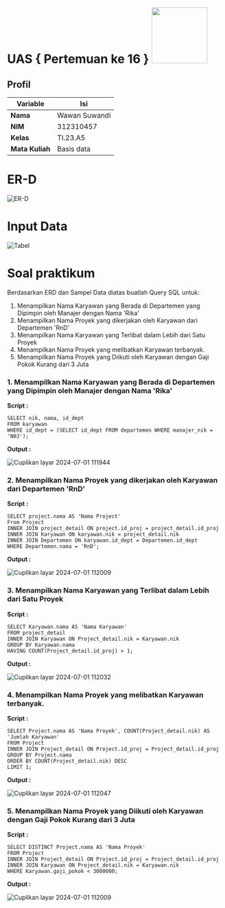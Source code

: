 # UAS { Pertemuan ke 16 } <img src=https://logos-download.com/wp-content/uploads/2016/05/MySQL_logo_logotype.png width="130px" >


## Profil
| Variable | Isi |
| -------- | --- |
| **Nama** | Wawan Suwandi |
| **NIM** | 312310457 |
| **Kelas** | TI.23.A5 |
| **Mata Kuliah** | Basis data |

# ER-D
![ER-D](https://github.com/Ws529/UAS-Basis-Data./assets/147570983/b2b5f5b6-4760-47c3-a94d-0cbb12e1261c)


# Input Data
![Tabel](https://github.com/Ws529/UAS-Basis-Data./assets/147570983/a9ccae9a-e348-4f40-a450-2fde67b633a5)


# Soal praktikum
Berdasarkan ERD dan Sampel Data diatas buatlah Query SQL untuk:
1. Menampilkan Nama Karyawan yang Berada di Departemen yang Dipimpin oleh Manajer dengan Nama 'Rika'
2. Menampilkan Nama Proyek yang dikerjakan oleh Karyawan dari Departemen 'RnD'
3. Menampilkan Nama Karyawan yang Terlibat dalam Lebih dari Satu Proyek
4. Menampilkan Nama Proyek yang melibatkan Karyawan terbanyak.
5. Menampilkan Nama Proyek yang Diikuti oleh Karyawan dengan Gaji Pokok Kurang dari 3 Juta

### 1. Menampilkan Nama Karyawan yang Berada di Departemen yang Dipimpin oleh Manajer dengan Nama 'Rika'
**Script :**

```
SELECT nik, nama, id_dept
FROM karyawan
WHERE id_dept = (SELECT id_dept FROM departemen WHERE manajer_nik = 'N03');
```

**Output :**


![Cuplikan layar 2024-07-01 111944](https://github.com/Ws529/UAS-Basis-Data./assets/147570983/c13f5c3a-fa0a-4a81-bf2a-8002c62a7dad)

### 2. Menampilkan Nama Proyek yang dikerjakan oleh Karyawan dari Departemen 'RnD'
**Script :**

```
SELECT project.nama AS 'Nama Project'
From Project
INNER JOIN project_detail ON project.id_proj = project_detail.id_proj
INNER JOIN Karyawan ON karyawan.nik = project_detail.nik
INNER JOIN Departemen ON karyawan.id_dept = Departemen.id_dept
WHERE Departemen.nama = 'RnD';
```

**Output :**

![Cuplikan layar 2024-07-01 112009](https://github.com/Ws529/UAS-Basis-Data./assets/147570983/678fd22a-3c6c-4453-a3bf-026d835ac302)

### 3. Menampilkan Nama Karyawan yang Terlibat dalam Lebih dari Satu Proyek
**Script :**

```
SELECT Karyawan.nama AS 'Nama Karyawan'
FROM project_detail
INNER JOIN Karyawan ON Project_detail.nik = Karyawan.nik
GROUP BY Karyawan.nama
HAVING COUNT(Project_detail.id_proj) > 1;
```

**Output :**

![Cuplikan layar 2024-07-01 112032](https://github.com/Ws529/UAS-Basis-Data./assets/147570983/f8b50a85-2fd4-4315-8ee7-f5148b59c86c)

### 4. Menampilkan Nama Proyek yang melibatkan Karyawan terbanyak.
**Script :**

```
SELECT Project.nama AS 'Nama Proyek', COUNT(Project_detail.nik) AS 'Jumlah Karyawan'
FROM Project
INNER JOIN Project_detail ON Project.id_proj = Project_detail.id_proj
GROUP BY Project.nama
ORDER BY COUNT(Project_detail.nik) DESC
LIMIT 1;
```

**Output :**

![Cuplikan layar 2024-07-01 112047](https://github.com/Ws529/UAS-Basis-Data./assets/147570983/c97ec83d-2485-4ba2-bd11-a86efdbd804d)

### 5. Menampilkan Nama Proyek yang Diikuti oleh Karyawan dengan Gaji Pokok Kurang dari 3 Juta
**Script :**

```
SELECT DISTINCT Project.nama AS 'Nama Proyek'
FROM Project
INNER JOIN Project_detail ON Project.id_proj = Project_detail.id_proj
INNER JOIN Karyawan ON Project_detail.nik = Karyawan.nik
WHERE Karyawan.gaji_pokok < 3000000;
```

**Output :**


![Cuplikan layar 2024-07-01 112009](https://github.com/Ws529/UAS-Basis-Data./assets/147570983/a035be00-9bfb-4679-8b7a-8690f72bb800)
